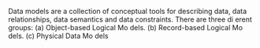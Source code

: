  Data models are a collection of conceptual tools for describing data, data relationships, data semantics and data constraints. There are three di erent groups: (a) Object-based Logical Mo dels. (b) Record-based Logical Mo dels. (c) Physical Data Mo dels